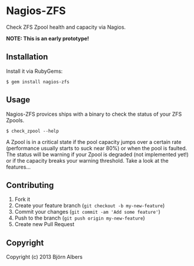 # Nagios-ZFS

Check ZFS Zpool health and capacity via Nagios.

**NOTE: This is an early prototype!**

## Installation

Install it via RubyGems:

    $ gem install nagios-zfs

## Usage

Nagios-ZFS provices ships with a binary to check the status of your ZFS
Zpools.

    $ check_zpool --help

A Zpool is in a critical state if the pool capacity jumps over a certain
rate (performance usually starts to suck near 80%) or when the pool is
faulted.
The status will be warning if your Zpool is degraded (not implemented
yet!) or if the capacity breaks your warning threshold.
Take a look at the features...

## Contributing

1. Fork it
2. Create your feature branch (`git checkout -b my-new-feature`)
3. Commit your changes (`git commit -am 'Add some feature'`)
4. Push to the branch (`git push origin my-new-feature`)
5. Create new Pull Request

## Copyright

Copyright (c) 2013 Björn Albers
